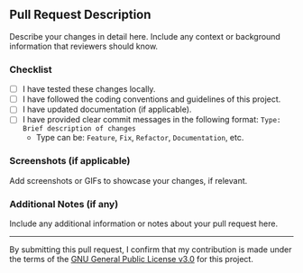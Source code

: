 ## Pull Request Description

Describe your changes in detail here. Include any context or background information that reviewers should know.

### Checklist

- [ ] I have tested these changes locally.
- [ ] I have followed the coding conventions and guidelines of this project.
- [ ] I have updated documentation (if applicable).
- [ ] I have provided clear commit messages in the following format: `Type: Brief description of changes`
  - Type can be: `Feature`, `Fix`, `Refactor`, `Documentation`, etc.

### Screenshots (if applicable)

Add screenshots or GIFs to showcase your changes, if relevant.

### Additional Notes (if any)

Include any additional information or notes about your pull request here.

---

By submitting this pull request, I confirm that my contribution is made under the terms of the [GNU General Public License v3.0](../LICENSE) for this project.
